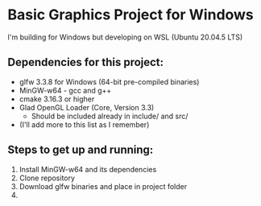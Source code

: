 # Basic Graphics Project for Windows

I'm building for Windows but developing on WSL (Ubuntu 20.04.5 LTS)

## Dependencies for this project:
- glfw 3.3.8 for Windows (64-bit pre-compiled binaries)
- MinGW-w64 - gcc and g++
- cmake 3.16.3 or higher
- Glad OpenGL Loader (Core, Version 3.3) 
  - Should be included already in include/ and src/
- (I'll add more to this list as I remember)

## Steps to get up and running:
1. Install MinGW-w64 and its dependencies
2. Clone repository
3. Download glfw binaries and place in project folder
4. 
